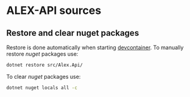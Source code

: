 # ALEX-API sources

## Restore and clear nuget packages

Restore is done automatically when starting 
[devcontainer](../.devcontainer/README.md).
To manually restore _nuget_ packages use:

```bash
dotnet restore src/Alex.Api/
```

To clear _nuget_ packages use:

```bash
dotnet nuget locals all -c
```